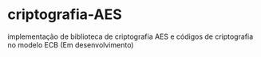 # criptografia-AES
implementação de biblioteca de criptografia AES e códigos de criptografia no modelo ECB (Em desenvolvimento)
